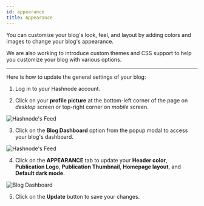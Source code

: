 ```yaml
---
id: appearance
title: Appearance
---
```


You can customize your blog's look, feel, and layout by adding colors and images to change your blog's appearance.

We are also working to introduce custom themes and CSS support to help you customize your blog with various options.

---

Here is how to update the general settings of your blog:

1. Log in to your Hashnode account.

2. Click on your **profile picture** at the bottom-left corner of the page on *desktop* screen or top-right corner on *mobile* screen.

![Hashnode's Feed](https://cdn.hashnode.com/res/hashnode/image/upload/v1600711465204/4Mb1R5qj8.png?auto=compress)

3. Click on the **Blog Dashboard** option from the popup modal to access your blog's dashboard.

![Hashnode's Feed](https://cdn.hashnode.com/res/hashnode/image/upload/v1601380906521/1QhsZ20tP.png?auto=compress)

4. Click on the **APPEARANCE** tab to update your **Header color**, **Publication Logo**, **Publication Thumbnail**, **Homepage layout**, and **Default dark mode**.

![Blog Dashboard](https://cdn.hashnode.com/res/hashnode/image/upload/v1611069377691/GPmNs5-8L.png?auto=compress)

5. Click on the **Update** button to save your changes.